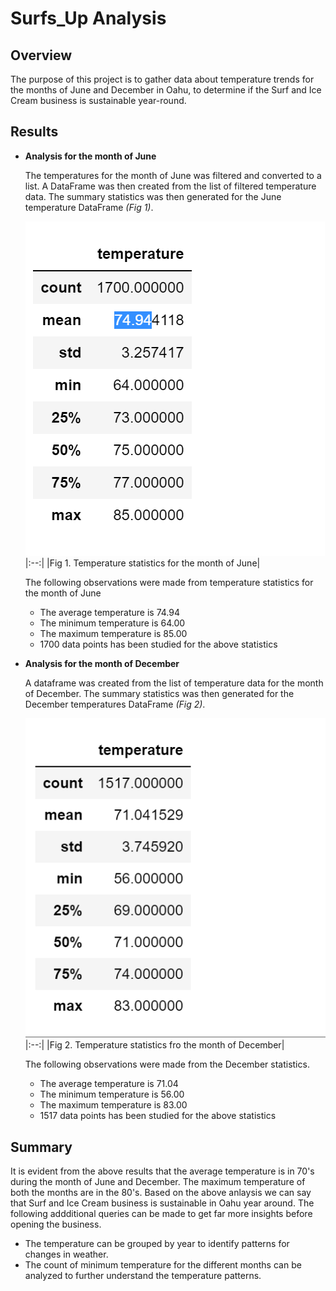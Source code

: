 # Surfs_Up Analysis

## Overview
The purpose of this project is to gather data about temperature trends for the months of June and December in Oahu, to determine if the Surf and Ice Cream business is sustainable year-round.
## Results
 - **Analysis for the month of June**
 
     The temperatures for the month of June was filtered and converted to a list. A DataFrame was then created from the list of filtered temperature data. The summary statistics      was then generated for the June temperature DataFrame *(Fig 1)*.

     ![june_temp_statistics](https://github.com/chinzjay/surfs_up/blob/main/june_temp_statistics.PNG)
     |:--:|
     |Fig 1. Temperature statistics for the month of June|

    The following observations were made from temperature statistics for the month of June
     - The average temperature is 74.94
     - The minimum temperature is  64.00
     - The maximum temperature is 85.00
     - 1700 data points has been studied for the above statistics
    
    
 - **Analysis for the month of December**
 
    A dataframe was created from the list of temperature data for the month of December. The summary statistics was then generated for the December temperatures DataFrame *(Fig     2)*.

    ![dec_temp_statistics](https://github.com/chinzjay/surfs_up/blob/main/dec_temp_statistics.PNG)
    |:--:|
    |Fig 2. Temperature statistics fro the month of December| 

    The following observations were made from the December statistics.
      - The average temperature is 71.04
      - The minimum temperature is  56.00
      - The maximum temperature is 83.00
      - 1517 data points has been studied for the above statistics

## Summary
It is evident from the above results that the average temperature is in 70's during the month of June and December. The maximum temperature of both the months are in the 80's. Based on the above anlaysis we can say that Surf and Ice Cream business is sustainable in Oahu year around.
The following addditional queries can be made to get far more insights before opening the business.
  - The temperature can be grouped by year to identify patterns for changes in weather.
  - The count of minimum temperature for the different months can be analyzed to further understand the temperature patterns.
